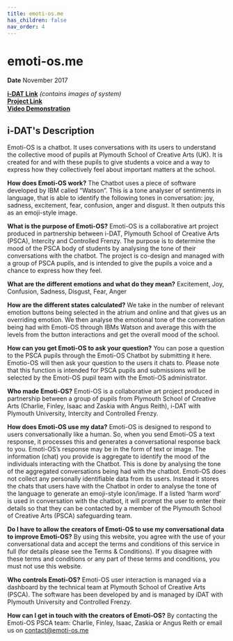 ```yaml
---
title: emoti-os.me
has_children: false
nav_order: 4
---
```


# emoti-os.me

**Date** November 2017

**[i-DAT Link](https://i-dat.org/emoti-os-me/)** _(contains images of system)_  
**[Project Link](https://emoti-os.me/)**  
**[Video Demonstration](https://vimeo.com/242541735)**

## i-DAT's Description

Emoti-OS is a chatbot. It uses conversations with its users to understand the collective mood of pupils at Plymouth School of Creative Arts (UK). It is created for and with these pupils to give students a voice and a way to express how they collectively feel about important matters at the school.

**How does Emoti-OS work?**
The Chatbot uses a piece of software developed by IBM called “Watson”. This is a tone analyser of sentiments in language, that is able to identify the following tones in conversation: joy, sadness, excitement, fear, confusion, anger and disgust. It then outputs this as an emoji-style image.

**What is the purpose of Emoti-OS?**
Emoti-OS is a collaborative art project produced in partnership between i-DAT, Plymouth School of Creative Arts (PSCA), Intercity and Controlled Frenzy. The purpose is to determine the mood of the PSCA body of students by analysing the tone of their conversations with the chatbot. The project is co-design and managed with a group of PSCA pupils, and is intended to give the pupils a voice and a chance to express how they feel.

**What are the different emotions and what do they mean?**
Excitement, Joy, Confusion, Sadness, Disgust, Fear, Anger

**How are the different states calculated?**
We take in the number of relevant emotion buttons being selected in the atrium and online and that gives us an overriding emotion. We then analyse the emotional tone of the conversation being had with Emoti-OS through IBMs Watson and average this with the levels from the button interactions and get the overall mood of the school.

**How can you get Emoti-OS to ask your question?**
You can pose a question to the PSCA pupils through the Emoti-OS Chatbot by submitting it here. Emotio-OS will then ask your question to the users it chats to.
Please note that this function is intended for PSCA pupils and submissions will be selected by the Emoti-OS pupil team with the Emoti-OS administrator.

**Who made Emoti-OS?**
Emoti-OS is a collaborative art project produced in partnership between a group of pupils from Plymouth School of Creative Arts (Charlie, Finley, Isaac and Zaskia with Angus Reith), i-DAT with Plymouth University, Intercity and Controlled Frenzy.

**How does Emoti-OS use my data?**
Emoti-OS is designed to respond to users conversationally like a human. So, when you send Emoti-OS a text response, it processes this and generates a conversational response back to you. Emoti-OS’s response may be in the form of text or image. The information (chat) you provide is aggregate to identify the mood of the individuals interacting with the Chatbot. This is done by analysing the tone of the aggregated conversations being had with the chatbot.
Emoti-OS does not collect any personally identifiable data from its users. Instead it stores the chats that users have with the Chatbot in order to analyse the tone of the language to generate an emoji-style icon/image. If a listed ‘harm word’ is used in conversation with the chatbot, it will prompt the user to enter their details so that they can be contacted by a member of the Plymouth School of Creative Arts (PSCA) safeguarding team.

**Do I have to allow the creators of Emoti-OS to use my conversational data to improve Emoti-OS?**
By using this website, you agree with the use of your conversational data and accept the terms and conditions of this service in full (for details please see the Terms & Conditions). If you disagree with these terms and conditions or any part of these terms and conditions, you must not use this website.

**Who controls Emoti-OS?**
Emoti-OS user interaction is managed via a dashboard by the technical team at Plymouth School of Creative Arts (PSCA). The software has been developed by and is managed by iDAT with Plymouth University and Controlled Frenzy.

**How can I get in touch with the creators of Emoti-OS?**
By contacting the Emoti-OS PSCA team: Charlie, Finley, Isaac, Zaskia or Angus Reith or email us on contact@emoti-os.me
